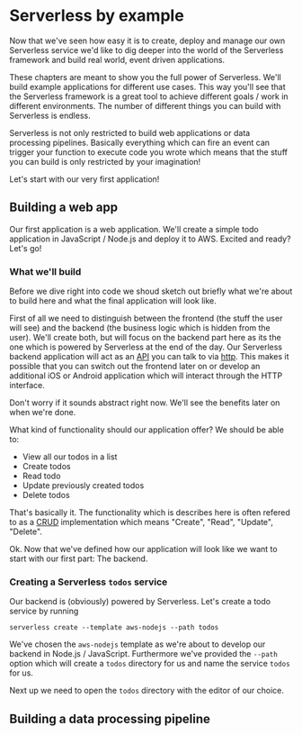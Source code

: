 # Serverless by example

Now that we've seen how easy it is to create, deploy and manage our own Serverless service we'd like to dig deeper into the world of the Serverless framework and build real world, event driven applications.

These chapters are meant to show you the full power of Serverless. We'll build example applications for different  use cases. This way you'll see that the Serverless framework is a great tool to achieve different goals / work in different environments. The number of different things you can build with Serverless is endless.

Serverless is not only restricted to build web applications or data processing pipelines. Basically everything which can fire an event can trigger your function to execute code you wrote which means that the stuff you can build is only restricted by your imagination!

Let's start with our very first application!

## Building a web app

Our first application is a web application. We'll create a simple todo application in JavaScript / Node.js and deploy it to AWS. Excited and ready? Let's go!

### What we'll build

Before we dive right into code we shoud sketch out briefly what we're about to build here and what the final application will look like.

First of all we need to distinguish between the frontend (the stuff the user will see) and the backend (the business logic which is hidden from the user). We'll create both, but will focus on the backend part here as its the one which is powered by Serverless at the end of the day. Our Serverless backend application will act as an [API](xx-terminologies.md#api) you can talk to via [http](xx-terminologies.md#http). This makes it possible that you can switch out the frontend later on or develop an additional iOS or Android application which will interact through the HTTP interface.

Don't worry if it sounds abstract right now. We'll see the benefits later on when we're done.

What kind of functionality should our application offer?
We should be able to:

- View all our todos in a list
- Create todos
- Read todo
- Update previously created todos
- Delete todos

That's basically it. The functionality which is describes here is often refered to as a [CRUD](xx-terminologies.md#crud) implementation which means "Create", "Read", "Update", "Delete".

Ok. Now that we've defined how our application will look like we want to start with our first part: The backend.

### Creating a Serverless `todos` service

Our backend is (obviously) powered by Serverless. Let's create a todo service by running

```serverless create --template aws-nodejs --path todos```

We've chosen the `aws-nodejs` template as we're about to develop our backend in Node.js / JavaScript. Furthermore we've provided the `--path` option which will create a `todos` directory for us and name the service `todos` for us.

Next up we need to open the `todos` directory with the editor of our choice.

## Building a data processing pipeline
